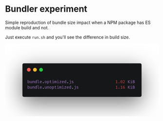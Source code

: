 # Bundler experiment

Simple reproduction of bundle size impact when a NPM package has ES module build and not.

Just execute `run.sh` and you'll see the difference in build size.

![Image](./screenshot.png)
